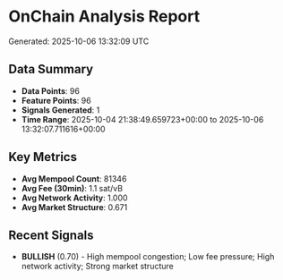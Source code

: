 # OnChain Analysis Report
Generated: 2025-10-06 13:32:09 UTC

## Data Summary
- **Data Points**: 96
- **Feature Points**: 96
- **Signals Generated**: 1
- **Time Range**: 2025-10-04 21:38:49.659723+00:00 to 2025-10-06 13:32:07.711616+00:00

## Key Metrics
- **Avg Mempool Count**: 81346
- **Avg Fee (30min)**: 1.1 sat/vB
- **Avg Network Activity**: 1.000
- **Avg Market Structure**: 0.671

## Recent Signals
- **BULLISH** (0.70) - High mempool congestion; Low fee pressure; High network activity; Strong market structure
